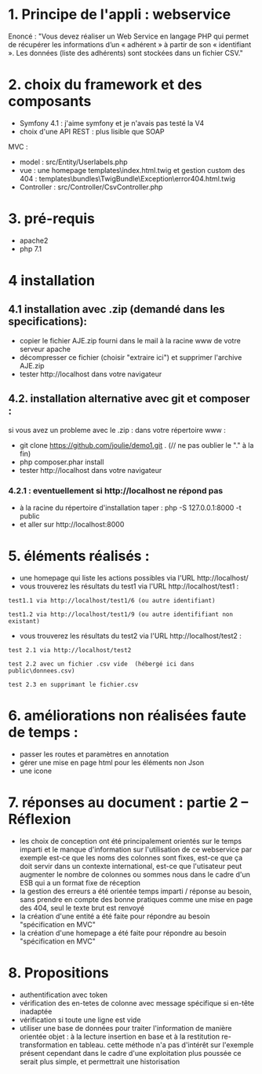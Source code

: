 # 1. Principe de l'appli : webservice
Enoncé : "Vous devez réaliser un Web Service en langage PHP qui permet de récupérer les informations d’un « adhérent » à partir de son « identifiant ». Les données (liste des adhérents) sont stockées dans un fichier CSV."

# 2. choix  du framework et des composants
* Symfony 4.1 : j'aime symfony et je n'avais pas testé la V4
* choix d'une API REST : plus lisible que SOAP

MVC : 
* model : src/Entity/Userlabels.php
* vue : une homepage templates\index.html.twig et gestion custom des 404 : templates\bundles\TwigBundle\Exception\error404.html.twig
* Controller : src/Controller/CsvController.php

# 3. pré-requis 
* apache2
* php 7.1

# 4 installation
## 4.1 installation avec .zip (demandé dans les specifications): 
* copier le fichier AJE.zip fourni dans le mail à la racine www de votre serveur apache
* décompresser ce fichier (choisir "extraire ici") et supprimer l'archive AJE.zip
* tester http://localhost dans votre navigateur

## 4.2. installation alternative avec git et composer : 
si vous avez un probleme avec le .zip : dans votre répertoire www :
* git clone https://github.com/joulie/demo1.git .  (// ne pas oublier le "." à la fin)
* php composer.phar install
* tester http://localhost dans votre navigateur
### 4.2.1 : eventuellement si http://localhost ne répond pas 
* à la racine du répertoire d'installation taper : php -S 127.0.0.1:8000 -t public
* et aller sur http://localhost:8000

# 5. éléments réalisés : 
* une homepage qui liste les actions possibles via l'URL http://localhost/
* vous trouverez les résultats du test1 via l'URL http://localhost/test1 : 

```test1.1 via http://localhost/test1/6 (ou autre identifiant) ```
 
 ```test1.2 via http://localhost/test1/9 (ou autre identififiant non existant)  ```
 
* vous trouverez les résultats du test2 via l'URL http://localhost/test2 : 

``` test 2.1 via http://localhost/test2 ```

``` test 2.2 avec un fichier .csv vide  (hébergé ici dans public\donnees.csv) ```

``` test 2.3 en supprimant le fichier.csv ```

# 6. améliorations non réalisées faute de temps :
* passer les routes et paramètres en annotation
* gérer une mise en page html pour les éléments non Json
* une icone 

# 7. réponses au document : partie 2 – Réflexion
* les choix de conception ont été principalement orientés sur le temps 
imparti et le manque d'information sur l'utilisation de ce webservice
par exemple est-ce que les noms des colonnes sont fixes, est-ce que ça doit servir dans un contexte international, est-ce que l'utisateur peut augmenter le nombre de colonnes 
ou sommes nous dans le cadre d'un ESB qui a un format fixe de réception
* la gestion des erreurs a été orientée temps imparti / réponse au besoin, sans prendre en compte des bonne pratiques comme une mise en page des 404, seul le texte brut est renvoyé
* la création d'une entité a été faite pour répondre au besoin "spécification en MVC"
* la création d'une homepage  a été faite pour répondre au besoin "spécification en MVC"

# 8. Propositions
* authentification avec token
* vérification des en-tetes de colonne avec message spécifique si en-tête inadaptée
* vérification si toute une ligne est vide
* utiliser une base de données pour traiter l'information de manière orientée objet : à la lecture insertion en base et à la restitution re-transformation en tableau. cette méthode n'a pas d'intérêt sur l'exemple présent 
cependant dans le cadre d'une exploitation plus poussée ce serait plus simple, et permettrait une historisation
